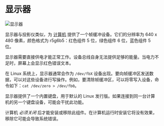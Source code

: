 # 显示器
![显示器](block:oc2r:monitor)

显示器与投影仪类似，为 [计算机](computer.md) 提供了一个帧缓冲设备。它们的分辨率为 640 x 480 像素，颜色格式为 r5g6b5：红色组件 5 位，绿色组件 6 位，蓝色组件 5 位。

显示器需要直接供电才能正常工作。设备总线自身无法提供足够的能量。当电力不足时，屏幕上会显示红色错误文本。

在 Linux 系统上，显示器通常会作为 `/dev/fbX` 设备出现。要向帧缓冲区发送数据，可以对这些设备进行写操作。例如，要清除帧缓冲区，可以将零写入设备，命令如下：`cat /dev/zero > /dev/fb0`。

显示器提供了一个内置键盘，用于默认的 Linux 发行版。如果连接到同一台计算机的另一个键盘设备，可能会干扰此功能。

计算机 *必须关闭* 后才能安装或移除此组件。在计算机运行时安装它将没有效果，移除它可能会导致系统错误。
